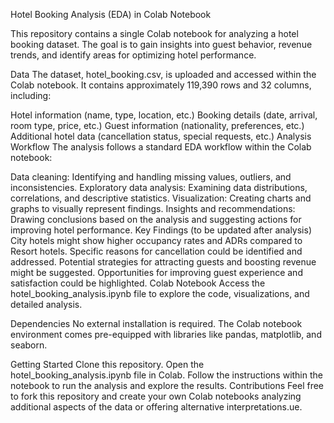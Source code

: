 
Hotel Booking Analysis (EDA) in Colab Notebook

This repository contains a single Colab notebook for analyzing a hotel booking dataset. The goal is to gain insights into guest behavior, revenue trends, and identify areas for optimizing hotel performance.

Data
The dataset, hotel_booking.csv, is uploaded and accessed within the Colab notebook. It contains approximately 119,390 rows and 32 columns, including:

Hotel information (name, type, location, etc.)
Booking details (date, arrival, room type, price, etc.)
Guest information (nationality, preferences, etc.)
Additional hotel data (cancellation status, special requests, etc.)
Analysis Workflow
The analysis follows a standard EDA workflow within the Colab notebook:

Data cleaning: Identifying and handling missing values, outliers, and inconsistencies.
Exploratory data analysis: Examining data distributions, correlations, and descriptive statistics.
Visualization: Creating charts and graphs to visually represent findings.
Insights and recommendations: Drawing conclusions based on the analysis and suggesting actions for improving hotel performance.
Key Findings (to be updated after analysis)
City hotels might show higher occupancy rates and ADRs compared to Resort hotels.
Specific reasons for cancellation could be identified and addressed.
Potential strategies for attracting guests and boosting revenue might be suggested.
Opportunities for improving guest experience and satisfaction could be highlighted.
Colab Notebook
Access the hotel_booking_analysis.ipynb file to explore the code, visualizations, and detailed analysis.

Dependencies
No external installation is required. The Colab notebook environment comes pre-equipped with libraries like pandas, matplotlib, and seaborn.

Getting Started
Clone this repository.
Open the hotel_booking_analysis.ipynb file in Colab.
Follow the instructions within the notebook to run the analysis and explore the results.
Contributions
Feel free to fork this repository and create your own Colab notebooks analyzing additional aspects of the data or offering alternative interpretations.ue.
